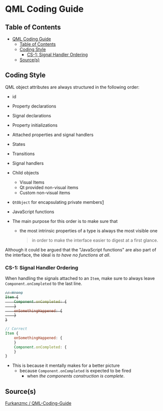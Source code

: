 # QML Coding Guide

## Table of Contents

- [QML Coding Guide](#qml-coding-guide)
  - [Table of Contents](#table-of-contents)
  - [Coding Style](#coding-style)
    - [CS-1: Signal Handler Ordering](#cs-1-signal-handler-ordering)
  - [Source(s)](#sources)

## Coding Style

QML object attributes are always structured in the following order:

- id
- Property declarations
- Signal declarations
- Property initializations
- Attached properties and signal handlers
- States
- Transitions
- Signal handlers
- Child objects
  - Visual Items
  - Qt provided non-visual items
  - Custom non-visual items
- `QtObject` for encapsulating private members[1](https://bugreports.qt.io/browse/QTBUG-11984)
- JavaScript functions

- The main purpose for this order is to make sure that 
  - the most intrinsic properties of a type is always the most visible one 
    > in order to make the interface easier to digest at a first glance.

Although it could be argued that the "JavaScript functions" are also part of the interface, the ideal is _to have no functions at all_.

### CS-1: Signal Handler Ordering

When handling the signals attached to an `Item`, make sure to always leave
`Component.onCompleted` to the last line.

<strike>

```qml
// Wrong
Item {
    Component.onCompleted: {
    }
    onSomethingHappened: {
    }
}
```

</strike>

```qml
// Correct
Item {
    onSomethingHappened: {
    }
    Component.onCompleted: {
    }
}
```

- This is because it mentally makes for a better picture 
  - because `Component.onCompleted` is expected to be fired 
    - when _the components construction is complete_.

## Source(s)

[Furkanzmc / QML-Coding-Guide](https://github.com/Furkanzmc/QML-Coding-Guide/)
